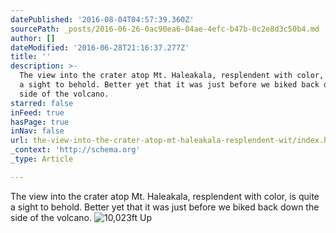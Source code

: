 ```yaml
---
datePublished: '2016-08-04T04:57:39.360Z'
sourcePath: _posts/2016-06-26-0ac90ea6-04ae-4efc-b47b-0c2e8d3c50b4.md
author: []
dateModified: '2016-06-28T21:16:37.277Z'
title: ''
description: >-
  The view into the crater atop Mt. Haleakala, resplendent with color, is quite
  a sight to behold. Better yet that it was just before we biked back down the
  side of the volcano.
starred: false
inFeed: true
hasPage: true
inNav: false
url: the-view-into-the-crater-atop-mt-haleakala-resplendent-wit/index.html
_context: 'http://schema.org'
_type: Article

---
```

The view into the crater atop Mt. Haleakala, resplendent with color, is quite a sight to behold. Better yet that it was just before we biked back down the side of the volcano.
![10,023ft Up](https://imgflo.herokuapp.com/graph/vahj1ThiexotieMo/097e1ead027f15ec6cb2284c674fa216/croprotate.jpg?cropheight=3624&cropwidth=10338&degrees=0&input=https%3A%2F%2Fthe-grid-user-content.s3-us-west-2.amazonaws.com%2F67114f05-dee4-481b-afd3-c79cdf32c713.jpg&x=0&y=0)